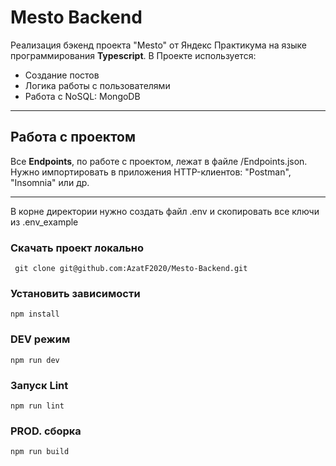# Mesto Backend

Реализация бэкенд проекта "Mesto" от Яндекс Практикума на языке программирования <strong>Typescript</strong>. 
В Проекте используется:
- Создание постов
- Логика работы с пользователями
- Работа с NoSQL: MongoDB
_____________________

## Работа с проектом

Все <strong>Endpoints</strong>, по работе c проектом, лежат в файле /Endpoints.json. Нужно импортировать в приложения HTTP-клиентов: "Postman", "Insomnia" или др.
______________________

В корне директории нужно создать файл .env и скопировать все ключи из .env_example


### Скачать проект локально
``` git clone git@github.com:AzatF2020/Mesto-Backend.git```

### Установить зависимости
```npm install```

### DEV режим
```npm run dev```

### Запуск Lint
```npm run lint```

### PROD. сборка
```npm run build```




